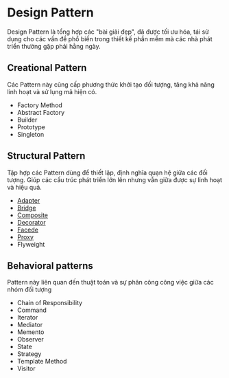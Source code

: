 # Design Pattern

Design Pattern là tổng hợp các "bài giải đẹp", đã được tối ưu hóa, tái sử dụng cho các vấn đề phổ biến trong thiết kế phần mềm mà các nhà phát triển thường gặp phải hằng ngày.

## Creational Pattern

Các Pattern này cũng cấp phương thức khởi tạo đối tượng, tăng khả năng linh hoạt và sử lụng mã hiện có.

- Factory Method
- Abstract Factory
- Builder
- Prototype
- Singleton

## Structural Pattern

Tập hợp các Pattern dùng để thiết lập, định nghĩa quạn hệ giữa các đối tượng. Giúp các cấu trúc phát triển lớn lên nhưng vẫn giữa được sự linh hoạt và hiệu quả.

- [Adapter](https://github.com/nguyenphuc22/Design-Patterns/tree/main/Adapter%20Pattern#readme)
- [Bridge](https://github.com/nguyenphuc22/Design-Patterns/tree/main/Bridge%20Pattern)
- [Composite](https://github.com/nguyenphuc22/Design-Patterns/tree/main/Composite%20Pattern)
- [Decorator](https://github.com/nguyenphuc22/Design-Patterns/tree/main/Decorator%20Pattern)
- [Facede](https://github.com/nguyenphuc22/Design-Patterns/tree/main/Facade%20Pattern)
- [Proxy](https://github.com/nguyenphuc22/Design-Patterns/tree/main/Proxy%20Pattern)
- Flyweight

## Behavioral patterns

Pattern này liên quan đến thuật toán và sự phân công công việc giữa các nhóm đối tượng

- Chain of Responsibility
- Command
- Iterator
- Mediator
- Memento
- Observer
- State
- Strategy
- Template Method
- Visitor

